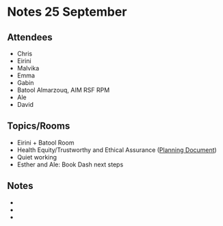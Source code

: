 # Notes 25 September

## Attendees
* Chris
* Eirini
* Malvika
* Emma
* Gabin
* Batool Almarzouq, AIM RSF RPM
* Ale
* David

## Topics/Rooms

* Eirini + Batool Room
* Health Equity/Trustworthy and Ethical Assurance ([Planning Document](https://hackmd.io/@tea-dh/rkXRIICq2/edit))
* Quiet working
* Esther and Ale: Book Dash next steps

## Notes
* 
* 
* 